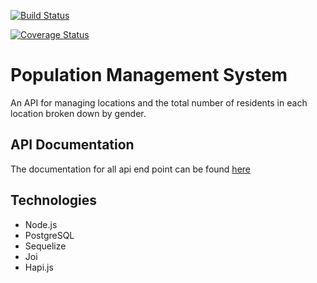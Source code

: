 [![Build Status](https://travis-ci.org/williamolojede/pms.svg?branch=develop)](https://travis-ci.org/williamolojede/pms)

[![Coverage Status](https://coveralls.io/repos/github/williamolojede/pms/badge.svg?branch=develop)](https://coveralls.io/github/williamolojede/pms?branch=develop)

# Population Management System

An API for managing locations and the total number of residents in each location broken down by gender.

## API Documentation
The documentation for all api end point can be found [here](https://pms-a.herokuapp.com/documentation)

## Technologies
- Node.js
- PostgreSQL
- Sequelize
- Joi
- Hapi.js
